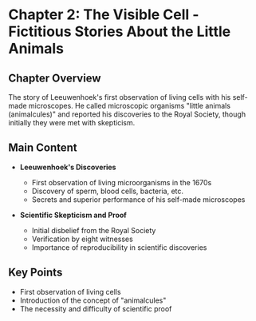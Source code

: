 # Chapter 2: The Visible Cell - Fictitious Stories About the Little Animals

## Chapter Overview
The story of Leeuwenhoek's first observation of living cells with his self-made microscopes. He called microscopic organisms "little animals (animalcules)" and reported his discoveries to the Royal Society, though initially they were met with skepticism.

## Main Content
- **Leeuwenhoek's Discoveries**
  - First observation of living microorganisms in the 1670s
  - Discovery of sperm, blood cells, bacteria, etc.
  - Secrets and superior performance of his self-made microscopes

- **Scientific Skepticism and Proof**
  - Initial disbelief from the Royal Society
  - Verification by eight witnesses
  - Importance of reproducibility in scientific discoveries

## Key Points
- First observation of living cells
- Introduction of the concept of "animalcules"
- The necessity and difficulty of scientific proof
